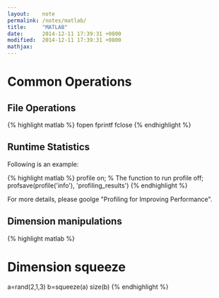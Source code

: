 ```yaml
---
layout:    note
permalink: /notes/matlab/
title:     "MATLAB"
date:      2014-12-11 17:39:31 +0800
modified:  2014-12-11 17:39:31 +0800
mathjax:
---
```


# Common Operations

## File Operations

{% highlight matlab %}
fopen
fprintf
fclose
{% endhighlight %}

## Runtime Statistics

Following is an example:

{% highlight matlab %}
profile on;
% The function to run
profile off;
profsave(profile('info'), 'profiling_results')
{% endhighlight %}

For more details, please goolge "Profiling for Improving Performance".

## Dimension manipulations

{% highlight matlab %}
# Dimension squeeze
a=rand(2,1,3)
b=squeeze(a)
size(b)
{% endhighlight %}
